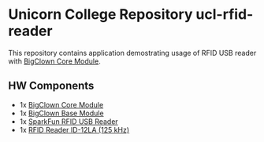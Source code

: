 # Unicorn College Repository ucl-rfid-reader

This repository contains application demostrating usage of RFID USB reader with [BigClown Core Module](https://shop.bigclown.com/products/core-module).

## HW Components

- 1x [BigClown Core Module](https://obchod.bigclown.cz/products/core-module)
- 1x [BigClown Base Module](https://obchod.bigclown.cz/products/base-module)
- 1x [SparkFun RFID USB Reader](https://www.sparkfun.com/products/9963)
- 1x [RFID Reader ID-12LA (125 kHz)](https://www.sparkfun.com/products/9963)

